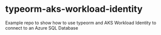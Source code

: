 # typeorm-aks-workload-identity

Example repo to show how to use typeorm and AKS Workload Identity to connect to an Azure SQL Database

